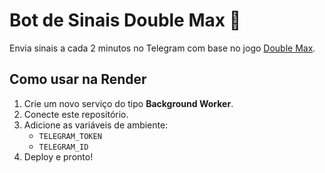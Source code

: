 # Bot de Sinais Double Max 🎯

Envia sinais a cada 2 minutos no Telegram com base no jogo [Double Max](https://esportiva.bet.br/games/banana/double-max).

## Como usar na Render
1. Crie um novo serviço do tipo **Background Worker**.
2. Conecte este repositório.
3. Adicione as variáveis de ambiente:
   - `TELEGRAM_TOKEN`
   - `TELEGRAM_ID`
4. Deploy e pronto!